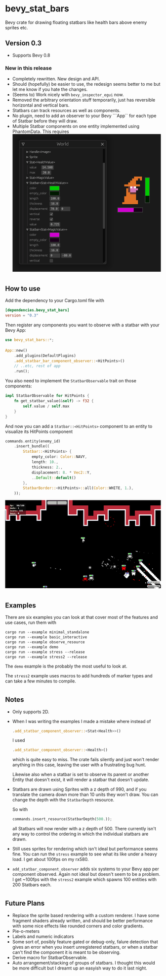 # bevy_stat_bars

Bevy crate for drawing floating statbars like health bars above enemy sprites etc.

## Version 0.3

* Supports Bevy 0.8

### New in this release

* Completely rewritten. New design and API. 
* Should (hopefully) be easier to use, the redesign seems better to me but let me know if you hate the changes. 
* (Seems to) Work nicely with ```bevy_inspector_egui``` now.
* Removed the arbitrary orientation stuff temporarily, just has reversible horizontal and
 vertical bars.
* Statbars can track resources as well as components.
* No plugin, need to add an observer to your Bevy ```App`` for each type of Statbar before they will draw.
* Multiple Statbar components on one entity implemented using PhantomData. This requires
 ![/media/example.png](/media/example.png)

# 

## How to use

Add the dependency to your Cargo.toml file with

```toml
[dependencies.bevy_stat_bars]
version = "0.3"
```

Then register any components you want to observe with a statbar with your Bevy App:

```rust 
use bevy_stat_bars::*;

App::new()
    .add_plugins(DefaultPlugins)
    .add_statbar_bar_component_observer::<HitPoints>()
    // ..etc, rest of app
    .run();
```

You also need to implement the ```StatbarObservable``` trait on those components:

```rust 
impl StatbarObservable for HitPoints {
    fn get_statbar_value(&self) -> f32 {
        self.value / self.max
    }
}
```

And now you can add a ```Statbar::<HitPoints>``` component to an entity to visualize its HitPoints component

```rust
commands.entity(enemy_id)
    .insert_bundle((
        Statbar::<HitPoints> {
            empty_color: Color::NAVY,
            length: 10.,
            thickness: 2.,
            displacement: 8. * Vec2::Y,
            ..Default::default()
        },
        StatbarBorder::<HitPoints>::all(Color::WHITE, 1.),
    ));
```

![/media/example2.png](/media/example2.png)

#

## Examples

There are six examples you can look at that cover most of the features and use cases,
run them with
```
cargo run --example minimal_standalone
cargo run --example basic_interactive
cargo run --example observe_resource
cargo run --example demo
cargo run --example stress --release
cargo run --example stress2 --release
```
The ```demo``` example is the probably the most useful to look at.

The ```stress2``` example uses macros to add hundreds of marker types and can take a few minutes to compile.

#

## Notes

* Only supports 2D.

* When I was writing the examples I made a mistake where instead of

    ```rust
    .add_statbar_component_observer::<Stat<Health>>()
    ```
    I used 
    ```rust
    .add_statbar_component_observer::<Health>()
    ```
    which is quite easy to miss. The crate fails silently and just won't render anything in this case, leaving the user with a frustrating bug hunt. 

    Likewise also when a statbar is set to observe its parent or another Entity that doesn't exist, it will render a statbar that doesn't update. 

* Statbars are drawn using Sprites with a z depth of 990, and if you translate the camera down more than 10 units they won't draw.
You can change the depth with the ```StatbarDepth``` resource. 
    
    So with

    ```rust
    commands.insert_resource(StatbarDepth(500.));
    ```

    all Statbars will now render with a z depth of 500.
    There currently isn't any way to control the ordering in which the individual statbars are drawn.

* Still uses sprites for rendering which isn't ideal but performance seems fine. You can run the ```stress``` example to see what its like under a heavy load. I get about 100fps on my rx580.

* ```add_statbar_component_observer``` adds six systems to your Bevy app per component observed. Again not ideal but doesn't seem to be a problem. I get ~100fps with the ```stress2``` example which spawns 100 entities with 200 Statbars each.
#
## Future Plans

* Replace the sprite based rendering with a custom renderer. I have some fragment shaders already written, and should be better performance with some nice effects like rounded corners and color gradients.
* Pie-o-meters
* Labels and numeric indicators
* Some sort of, posibly feature gated or debug-only, falure detection that gives an error when you insert unregistered statbars, or when a statbar can't find the component it is meant to be observing.
* Derive macro for StatbarObservable.
* Auto arrangement/stacking of groups of statbars. I thought this would be more difficult but I dreamt up an easyish way to do it last night.











